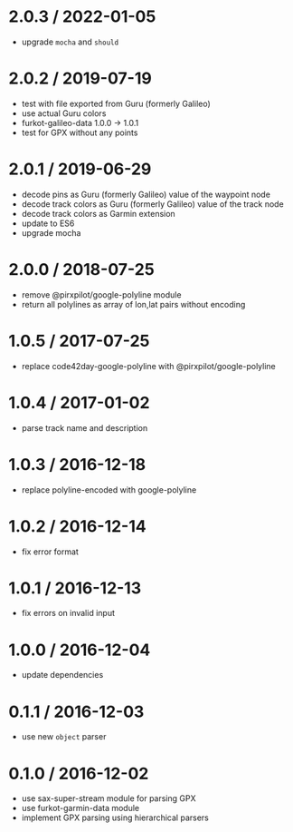 
2.0.3 / 2022-01-05
==================

 * upgrade `mocha` and `should`

2.0.2 / 2019-07-19
==================

 * test with file exported from Guru (formerly Galileo)
 * use actual Guru colors
 * furkot-galileo-data 1.0.0 -> 1.0.1
 * test for GPX without any points

2.0.1 / 2019-06-29
==================

 * decode pins as Guru (formerly Galileo) value of the waypoint <type> node
 * decode track colors as Guru (formerly Galileo) value of the track <type> node
 * decode track colors as Garmin extension
 * update to ES6
 * upgrade mocha

2.0.0 / 2018-07-25
==================

 * remove @pirxpilot/google-polyline module
 * return all polylines as array of lon,lat pairs without encoding

1.0.5 / 2017-07-25
==================

 * replace code42day-google-polyline with @pirxpilot/google-polyline

1.0.4 / 2017-01-02
==================

 * parse track name and description

1.0.3 / 2016-12-18
==================

 * replace polyline-encoded with google-polyline

1.0.2 / 2016-12-14
==================

 * fix error format

1.0.1 / 2016-12-13
==================

 * fix errors on invalid input

1.0.0 / 2016-12-04
==================

 * update dependencies

0.1.1 / 2016-12-03
==================

 * use new `object` parser

0.1.0 / 2016-12-02
==================

 * use sax-super-stream module for parsing GPX
 * use furkot-garmin-data module
 * implement GPX parsing using hierarchical parsers
